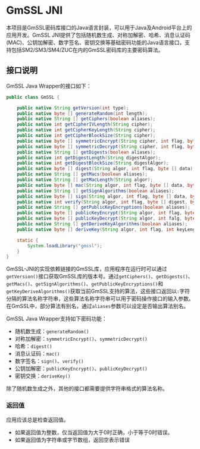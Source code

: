 # GmSSL JNI

本项目是GmSSL密码库接口的Java语言封装，可以用于Java及Android平台上的应用开发。GmSSL JNI提供了包括随机数生成、对称加解密、哈希、消息认证码(MAC)、公钥加解密、数字签名、密钥交换等基础密码功能的Java语言接口，支持包括SM2/SM3/SM4/ZUC在内的GmSSL密码库的主要密码算法。

## 接口说明

GmSSL Java Wrapper的接口如下：

```java
public class GmSSL {

	public native String getVersion(int type);
	public native byte [] generateRandom(int length);
	public native String [] getCiphers(boolean aliases);
	public native int getCipherIVLength(String cipher);
	public native int getCipherKeyLength(String cipher);
	public native int getCipherBlockSize(String cipher);
	public native byte [] symmetricEncrypt(String cipher, int flag, byte [] in, byte [] key, byte [] iv);
	public native byte [] symmetricDecrypt(String cipher, int flag, byte [] in, byte [] key, byte [] iv);
	public native String [] getDigests(boolean aliases);
	public native int getDigestLength(String digestAlgor);
	public native int getDigestBlockSize(String digestAlgor);
	public native byte [] digest(String algor, int flag, byte [] data);
	public native String [] getMacs(boolean aliases);
	public native String [] getMacLength(String algor);
	public native byte [] mac(String algor, int flag, byte [] data, byte [] key);
	public native String [] getSignAlgorithms(boolean aliases);
	public native byte [] sign(String algor, int flag, byte [] data, byte [] privateKey);
	public native int verify(String algor, int flag, byte [] digest, byte [] signature, byte [] publicKey);
	public native String [] getPublicKeyEncryptions(boolean aliases);
	public native byte [] publicKeyEncrypt(String algor, int flag, byte [] in, byte [] publicKey);
	public native byte [] publicKeyDecrypt(String algor, int falg, byte [] in, byte [] privateKey);
	public native String [] getDeriveKeyAlgorithms(boolean aliases);
	public native byte [] deriveKey(String algor, int flag, int keyLength, byte [] peerPublicKey, byte [] privateKey);

	static {
		System.loadLibrary("gmssl");
	}
}
```

GmSSL-JNI的实现依赖链接的GmSSL库，应用程序在运行时可以通过`getVersion()`接口获取GmSSL库的版本号。通过`getCiphers()`、`getDigests()`、`getMacs()`、`getSignAlgorithms()`、`getPublicKeyEncryptions()`和`getKeyDeriveAlgorithms()`获取当前GmSSL支持的算法，这些接口返回以`:`字符分隔的算法名称字符串，这些算法名称字符串可以用于密码操作接口的输入参数。在GmSSL中，部分算法有别名，通过`aliases`参数可以设定是否输出算法别名。

GmSSL Java Wrapper支持如下密码功能：

* 随机数生成：`generateRandom()`
* 对称加解密：`symmetricEncrypt()`、`symmetricDecrypt()`
* 哈希：`digest()`
* 消息认证码：`mac()`
* 数字签名：`sign()`、`verify()`
* 公钥加解密：`publicKeyEncrypt()`、`publicKeyDecrypt()`
* 密钥交换：`deriveKey()`

除了随机数生成之外，其他的接口都需要提供字符串格式的算法名称。

### 返回值

应用应该总是检查返回值。

* 如果返回值为整数，仅当返回值为大于0时正确，小于等于0时错误。
* 如果返回值为字符串或字节数组，返回空表示错误

